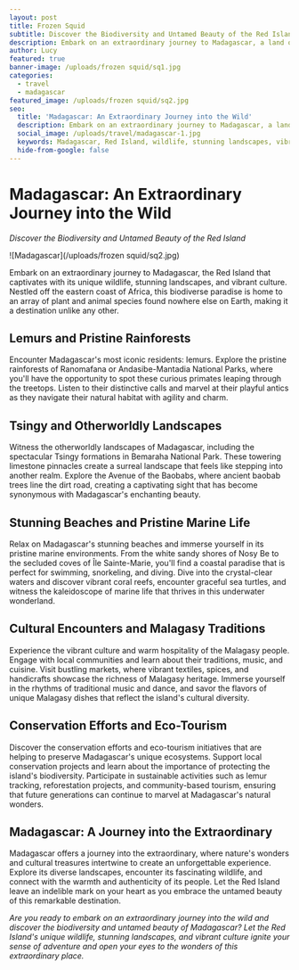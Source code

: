 ```yaml
---
layout: post
title: Frozen Squid
subtitle: Discover the Biodiversity and Untamed Beauty of the Red Island
description: Embark on an extraordinary journey to Madagascar, a land of unique wildlife, stunning landscapes, and vibrant culture, where nature's wonders are found nowhere else on Earth.
author: Lucy
featured: true
banner-image: /uploads/frozen squid/sq1.jpg
categories:
  - travel
  - madagascar
featured_image: /uploads/frozen squid/sq2.jpg
seo:
  title: 'Madagascar: An Extraordinary Journey into the Wild'
  description: Embark on an extraordinary journey to Madagascar, a land of unique wildlife, stunning landscapes, and vibrant culture, where nature's wonders are found nowhere else on Earth.
  social_image: /uploads/travel/madagascar-1.jpg
  keywords: Madagascar, Red Island, wildlife, stunning landscapes, vibrant culture, biodiversity
  hide-from-google: false
---
```


# Madagascar: An Extraordinary Journey into the Wild

*Discover the Biodiversity and Untamed Beauty of the Red Island*

![Madagascar](/uploads/frozen squid/sq2.jpg)

Embark on an extraordinary journey to Madagascar, the Red Island that captivates with its unique wildlife, stunning landscapes, and vibrant culture. Nestled off the eastern coast of Africa, this biodiverse paradise is home to an array of plant and animal species found nowhere else on Earth, making it a destination unlike any other.

## Lemurs and Pristine Rainforests

Encounter Madagascar's most iconic residents: lemurs. Explore the pristine rainforests of Ranomafana or Andasibe-Mantadia National Parks, where you'll have the opportunity to spot these curious primates leaping through the treetops. Listen to their distinctive calls and marvel at their playful antics as they navigate their natural habitat with agility and charm.

## Tsingy and Otherworldly Landscapes

Witness the otherworldly landscapes of Madagascar, including the spectacular Tsingy formations in Bemaraha National Park. These towering limestone pinnacles create a surreal landscape that feels like stepping into another realm. Explore the Avenue of the Baobabs, where ancient baobab trees line the dirt road, creating a captivating sight that has become synonymous with Madagascar's enchanting beauty.

## Stunning Beaches and Pristine Marine Life

Relax on Madagascar's stunning beaches and immerse yourself in its pristine marine environments. From the white sandy shores of Nosy Be to the secluded coves of Île Sainte-Marie, you'll find a coastal paradise that is perfect for swimming, snorkeling, and diving. Dive into the crystal-clear waters and discover vibrant coral reefs, encounter graceful sea turtles, and witness the kaleidoscope of marine life that thrives in this underwater wonderland.

## Cultural Encounters and Malagasy Traditions

Experience the vibrant culture and warm hospitality of the Malagasy people. Engage with local communities and learn about their traditions, music, and cuisine. Visit bustling markets, where vibrant textiles, spices, and handicrafts showcase the richness of Malagasy heritage. Immerse yourself in the rhythms of traditional music and dance, and savor the flavors of unique Malagasy dishes that reflect the island's cultural diversity.

## Conservation Efforts and Eco-Tourism

Discover the conservation efforts and eco-tourism initiatives that are helping to preserve Madagascar's unique ecosystems. Support local conservation projects and learn about the importance of protecting the island's biodiversity. Participate in sustainable activities such as lemur tracking, reforestation projects, and community-based tourism, ensuring that future generations can continue to marvel at Madagascar's natural wonders.

## Madagascar: A Journey into the Extraordinary

Madagascar offers a journey into the extraordinary, where nature's wonders and cultural treasures intertwine to create an unforgettable experience. Explore its diverse landscapes, encounter its fascinating wildlife, and connect with the warmth and authenticity of its people. Let the Red Island leave an indelible mark on your heart as you embrace the untamed beauty of this remarkable destination.

*Are you ready to embark on an extraordinary journey into the wild and discover the biodiversity and untamed beauty of Madagascar? Let the Red Island's unique wildlife, stunning landscapes, and vibrant culture ignite your sense of adventure and open your eyes to the wonders of this extraordinary place.*

